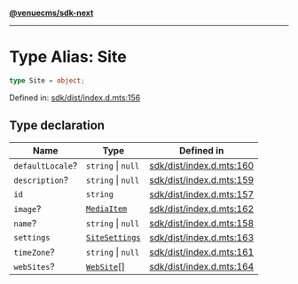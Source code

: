 [**@venuecms/sdk-next**](../Index.md)

***

# Type Alias: Site

```ts
type Site = object;
```

Defined in: [sdk/dist/index.d.mts:156](https://github.com/venuecms/sdk/blob/aa6bf5e2569259dec55e399babe648ca7df4042f/packages/sdk/dist/index.d.mts#L156)

## Type declaration

| Name | Type | Defined in |
| ------ | ------ | ------ |
| <a id="defaultlocale"></a> `defaultLocale`? | `string` \| `null` | [sdk/dist/index.d.mts:160](https://github.com/venuecms/sdk/blob/aa6bf5e2569259dec55e399babe648ca7df4042f/packages/sdk/dist/index.d.mts#L160) |
| <a id="description"></a> `description`? | `string` \| `null` | [sdk/dist/index.d.mts:159](https://github.com/venuecms/sdk/blob/aa6bf5e2569259dec55e399babe648ca7df4042f/packages/sdk/dist/index.d.mts#L159) |
| <a id="id"></a> `id` | `string` | [sdk/dist/index.d.mts:157](https://github.com/venuecms/sdk/blob/aa6bf5e2569259dec55e399babe648ca7df4042f/packages/sdk/dist/index.d.mts#L157) |
| <a id="image"></a> `image`? | [`MediaItem`](MediaItem.md) | [sdk/dist/index.d.mts:162](https://github.com/venuecms/sdk/blob/aa6bf5e2569259dec55e399babe648ca7df4042f/packages/sdk/dist/index.d.mts#L162) |
| <a id="name"></a> `name`? | `string` \| `null` | [sdk/dist/index.d.mts:158](https://github.com/venuecms/sdk/blob/aa6bf5e2569259dec55e399babe648ca7df4042f/packages/sdk/dist/index.d.mts#L158) |
| <a id="settings"></a> `settings` | [`SiteSettings`](SiteSettings.md) | [sdk/dist/index.d.mts:163](https://github.com/venuecms/sdk/blob/aa6bf5e2569259dec55e399babe648ca7df4042f/packages/sdk/dist/index.d.mts#L163) |
| <a id="timezone"></a> `timeZone`? | `string` \| `null` | [sdk/dist/index.d.mts:161](https://github.com/venuecms/sdk/blob/aa6bf5e2569259dec55e399babe648ca7df4042f/packages/sdk/dist/index.d.mts#L161) |
| <a id="websites"></a> `webSites`? | [`WebSite`](WebSite.md)[] | [sdk/dist/index.d.mts:164](https://github.com/venuecms/sdk/blob/aa6bf5e2569259dec55e399babe648ca7df4042f/packages/sdk/dist/index.d.mts#L164) |
